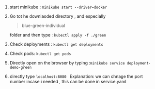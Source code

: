 1) start minikube : ``minikube start --driver=docker``

2) Go tot he downlaoded directory , and especially <blockquote>blue-green-individual</blockquote> folder and then type : ``kubectl apply -f ./green``

3) Check deployments : ``kubectl get deployments``

4) Check pods: ``kubectl get pods ``

5) Directly open on the browser by typing :``minikube service deployment-demo-green``

6) directly type ``localhost:8080 ``
 Explanation: we can chnage the port number incase i needed , this can be done in service.yaml
